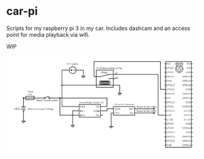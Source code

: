 # car-pi
Scripts for my raspberry pi 3 in my car. Includes dashcam and an access point for media playback via wifi.

WIP

![alt text](https://raw.githubusercontent.com/mjohnmadison/car-pi/master/circuit.png)
